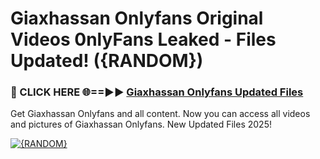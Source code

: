 # Giaxhassan Onlyfans Original Videos 0nlyFans Leaked - Files Updated! ({RANDOM})

<h3>🔴 CLICK HERE 🌐==►► <a href="https://betterlinks.top/A2PfLJ" rel="nofollow">Giaxhassan Onlyfans Updated Files</a></h3>

Get Giaxhassan Onlyfans and all content. Now you can access all videos and pictures of Giaxhassan Onlyfans. New Updated Files 2025!

[![{RANDOM}](https://i.imgur.com/ppqm5kG.gif)](https://betterlinks.top/A2PfLJ)